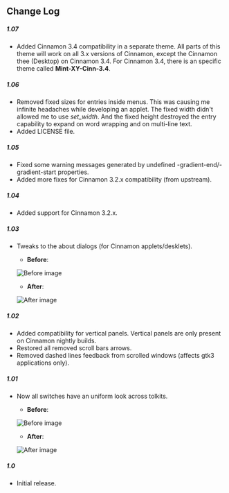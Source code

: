 ## Change Log

##### 1.07
- Added Cinnamon 3.4 compatibility in a separate theme. All parts of this theme will work on all 3.x versions of Cinnamon, except the Cinnamon thee (Desktop) on Cinnamon 3.4. For Cinnamon 3.4, there is an specific theme called **Mint-XY-Cinn-3.4**.

##### 1.06
- Removed fixed sizes for entries inside menus. This was causing me infinite headaches while developing an applet. The fixed width didn't allowed me to use *set_width*. And the fixed height destroyed the entry capability to expand on word wrapping and on multi-line text.
- Added LICENSE file.

##### 1.05
- Fixed some warning messages generated by undefined -gradient-end/-gradient-start properties.
- Added more fixes for Cinnamon 3.2.x compatibility (from upstream).

##### 1.04
- Added support for Cinnamon 3.2.x.

##### 1.03
- Tweaks to the about dialogs (for Cinnamon applets/desklets).
    - **Before**:

    ![Before image](https://odyseus.github.io/CinnamonTools/lib/img/About-Dialog-Size-Before.png "Before image")

    - **After**:

    ![After image](https://odyseus.github.io/CinnamonTools/lib/img/About-Dialog-Size-After.png "After image")

##### 1.02
- Added compatibility for vertical panels. Vertical panels are only present on Cinnamon nightly builds.
- Restored all removed scroll bars arrows.
- Removed dashed lines feedback from scrolled windows (affects gtk3 applications only).

##### 1.01
- Now all switches have an uniform look across tolkits.
    - **Before**:

    ![Before image](https://odyseus.github.io/CinnamonTools/lib/img/Mint-XY-Greybird-Blue-001.png "Before image")

    - **After**:

    ![After image](https://odyseus.github.io/CinnamonTools/lib/img/Mint-XY-Greybird-Blue-002.png "After image")

##### 1.0
- Initial release.
